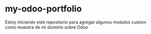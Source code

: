 # my-odoo-portfolio
Estoy iniciando este repositorio para agregar algunos modulos custom como muestra de mi dominio sobre Odoo

